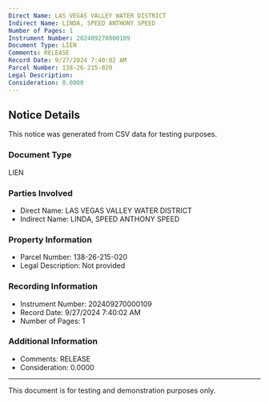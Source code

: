 ```yaml
---
Direct Name: LAS VEGAS VALLEY WATER DISTRICT
Indirect Name: LINDA, SPEED ANTHONY SPEED
Number of Pages: 1
Instrument Number: 202409270000109
Document Type: LIEN
Comments: RELEASE
Record Date: 9/27/2024 7:40:02 AM
Parcel Number: 138-26-215-020
Legal Description: 
Consideration: 0.0000
---
```


## Notice Details

This notice was generated from CSV data for testing purposes.

### Document Type
LIEN

### Parties Involved
- Direct Name: LAS VEGAS VALLEY WATER DISTRICT
- Indirect Name: LINDA, SPEED ANTHONY SPEED

### Property Information
- Parcel Number: 138-26-215-020
- Legal Description: Not provided

### Recording Information
- Instrument Number: 202409270000109
- Record Date: 9/27/2024 7:40:02 AM
- Number of Pages: 1

### Additional Information
- Comments: RELEASE
- Consideration: 0.0000

---

This document is for testing and demonstration purposes only.
